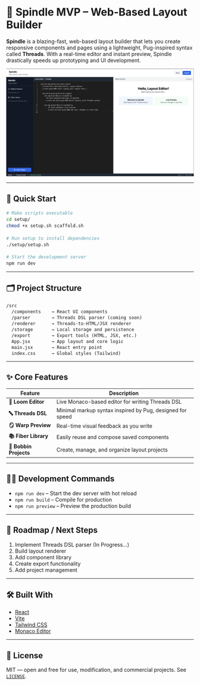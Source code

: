 # 🧵 Spindle MVP – Web-Based Layout Builder

**Spindle** is a blazing-fast, web-based layout builder that lets you create responsive components and pages using a lightweight, Pug-inspired syntax called **Threads**. With a real-time editor and instant preview, Spindle drastically speeds up prototyping and UI development.

![Spindle MVP Screenshot](./screenshot.png)

---

## 🚀 Quick Start

```bash
# Make scripts executable
cd setup/
chmod +x setup.sh scaffold.sh

# Run setup to install dependencies
./setup/setup.sh

# Start the development server
npm run dev
```

---

## 🗂️ Project Structure

```
/src
  /components    → React UI components
  /parser        → Threads DSL parser (coming soon)
  /renderer      → Threads-to-HTML/JSX renderer
  /storage       → Local storage and persistence
  /export        → Export tools (HTML, JSX, etc.)
  App.jsx        → App layout and core logic
  main.jsx       → React entry point
  index.css      → Global styles (Tailwind)
```

---

## ✨ Core Features

| Feature                | Description                                               |
| ---------------------- | --------------------------------------------------------- |
| **🧶 Loom Editor**     | Live Monaco-based editor for writing Threads DSL          |
| **🔤 Threads DSL**     | Minimal markup syntax inspired by Pug, designed for speed |
| **🪞 Warp Preview**    | Real-time visual feedback as you write                    |
| **📚 Fiber Library**   | Easily reuse and compose saved components                 |
| **🧵 Bobbin Projects** | Create, manage, and organize layout projects              |

---

## 🧑‍💻 Development Commands

* `npm run dev` – Start the dev server with hot reload
* `npm run build` – Compile for production
* `npm run preview` – Preview the production build

---

## 🔭 Roadmap / Next Steps

1. Implement Threads DSL parser (In Progress...)
2. Build layout renderer
3. Add component library
4. Create export functionality
5. Add project management


---

## 🛠 Built With

* [React](https://reactjs.org/)
* [Vite](https://vitejs.dev/)
* [Tailwind CSS](https://tailwindcss.com/)
* [Monaco Editor](https://microsoft.github.io/monaco-editor/)

---

## 📄 License

MIT — open and free for use, modification, and commercial projects. See [`LICENSE`](./LICENSE).
